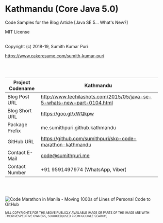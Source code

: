 # Kathmandu (Core Java 5.0)
Code Samples for the Blog Article [Java SE 5... What's New?] 
<br>

MIT License

<br>
Copyright (c) 2018-19,	Sumith Kumar Puri

https://www.cakeresume.com/sumith-kumar-puri

<br>
<br>
<p align="center">

<center>
	
|Project Codename|Kathmandu|
|--|--|
| Blog Post URL | http://www.techilashots.com/2015/05/java-se-5-whats-new-part-0104.html |
|Blog Short URL	|https://goo.gl/xWQkpw|
|Package Prefix|me.sumithpuri.github.kathmandu|
|GitHub URL|https://github.com/sumithpuri/skp-code-marathon-kathmandu|
|Contact E-Mail  |code@sumithpuri.me|
|Contact Number|+91 9591497974 (WhatsApp, Viber)|

</center>
</p>
<br>
<br>

![Code Marathon in Manila - Moving 1000s of Lines of Personal Code to GitHub](https://docs.google.com/uc?id=1095FgVbFr8baa5vKiYc8LswMQXEVVg1D)
		    	

 <sub><sup>[ALL COPYRIGHTS FOR THE ABOVE PUBLICLY AVAILABLE IMAGE OR PARTS OF THE IMAGE ARE WITH THEIR RESPECTIVE OWNERS, SOURCED/USED FROM GOOGLE SEARCH]</sup></sub>

 		  
	  

  



